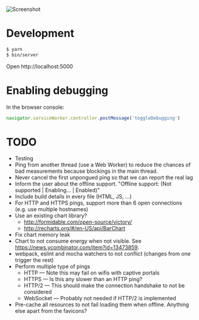 ![Screenshot](https://raw.github.com/frosas/lag/master/screenshot.png)

# Development

```bash
$ yarn
$ bin/server
```

Open http://localhost:5000

# Enabling debugging

In the browser console:

```js
navigator.serviceWorker.controller.postMessage('toggleDebugging')
```

# TODO

- Testing
- Ping from another thread (use a Web Worker) to reduce the chances of bad 
  measurements because blockings in the main thread.
- Never cancel the first unpongued ping so that we can report the real lag 
- Inform the user about the offline support. "Offline support: (Not supported | 
  Enabling... | Enabled)"
- Include build details in every file (HTML, JS, ...)
- For HTTP and HTTPS pings, support more than 6 open connections (e.g. use 
  multiple hostnames)
- Use an existing chart library?
  - http://formidable.com/open-source/victory/
  - http://recharts.org/#/en-US/api/BarChart
- Fix chart memory leak
- Chart to not consume energy when not visible. See https://news.ycombinator.com/item?id=13473859.
- webpack, eslint and mocha watchers to not conflict (changes from one trigger 
  the rest)
- Perform multiple type of pings
  - HTTP — Note this may fail on wifis with captive portals
  - HTTPS — Is this any slower than an HTTP ping?
  - HTTP/2 — This should make the connection handshake to not be considered
  - WebSocket — Probably not needed if HTTP/2 is implemented
- Pre-cache all resources to not fail loading them when offline. Anything else 
  apart from the favicons?
